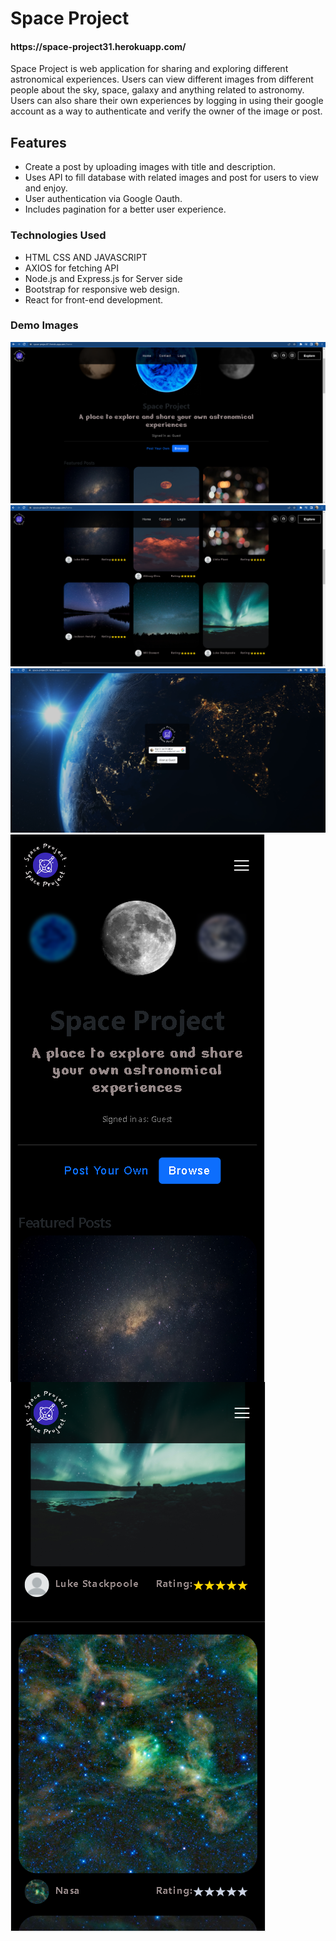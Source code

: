 <h1>Space Project </h1>
<h4>https://space-project31.herokuapp.com/</h4>

Space Project is web application for sharing and exploring different astronomical experiences. Users can view different images from different people about the
sky, space, galaxy and anything related to astronomy. Users can also share their own experiences by logging in using their google account as a way to authenticate
and verify the owner of the image or post.

<h2>Features</h2>
<ul>
<li>Create a post by uploading images with title and description.</li>
<li>Uses API to fill database with related images and post for users to view and enjoy.</li>
<li>User authentication via Google Oauth.</li>
<li>Includes pagination for a better user experience.</li>

</ul>

<h3>Technologies Used</h3>
<ul>
<li>HTML CSS AND JAVASCRIPT</li>
<li>AXIOS for fetching API</li>
<li>Node.js and Express.js for Server side</li>
<li>Bootstrap for responsive web design.</li>
<li>React for front-end development.</li>
</ul>

<h3>Demo Images</h3>
<img src="https://github.com/paulsgz/Space-Project/blob/master/DemoImage2.png?raw=true">
<img src="https://github.com/paulsgz/Space-Project/blob/master/DemoImage.png?raw=true">
<img src="https://github.com/paulsgz/Space-Project/blob/master/DemoImage3.png?raw=true">
<img src="https://github.com/paulsgz/Space-Project/blob/master/mobilePicture.png?raw=true" align="left">
<img src="https://github.com/paulsgz/Space-Project/blob/master/mobilePicture2.png?raw=true" align="left">
